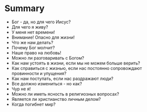 # Summary

* Бог - да, но для чего Иисус?
* Для чего я живу?
* У меня нет времени!
* Внимание! Опасно для жизни!
* Что же нам делать?
* Почему Бог молчит?
* Наше право на любовь!
* Можно ли разговаривать с Богом?
* Как нам устоять в жизни, если мы не можем больше верить?
* Как справиться с жизнью, если нас постоянно сопровождают провинности и упущения?
* Как нам поступать, если нас раздражают люди?
* Все должно измениться - но как?
* Чур не я!
* Можно ли иметь ясность в религиозных вопросах?
* Является ли христианство личным делом?
* Когда погибнет мир?

